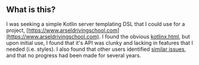 ## What is this?
I was seeking a simple Kotlin server templating DSL that I could use for a project, 
[https://www.arseldrivingschool.com](https://www.arseldrivingschool.com). I found the obvious 
[kotlinx.html](https://github.com/Kotlin/kotlinx.html), but upon initial use, I found that it's API was clunky
and lacking in features that I needed (i.e. styles). I also found that other users identified 
[similar issues](https://github.com/Kotlin/kotlinx.html/issues/31), and that no progress had been made for several years.
